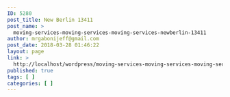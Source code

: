 ```yaml
---
ID: 5280
post_title: New Berlin 13411
post_name: >
  moving-services-moving-services-moving-services-newberlin-13411
author: mrgabonijeff@gmail.com
post_date: 2018-03-28 01:46:22
layout: page
link: >
  http://localhost/wordpress/moving-services-moving-services-moving-services-newberlin-13411/
published: true
tags: [ ]
categories: [ ]
---
```

